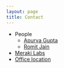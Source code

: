 ```yaml
---
layout: page
title: Contact
---
```


- People
  - [Apurva Gupta](https://github.com/4g)
  - [Romit Jain](https://github.com/romitjain/)
- [Meraki Labs](https://www.merakilabs.com/)
- [Office location](https://maps.app.goo.gl/m3TdcPpcR9xsqAkn8)
